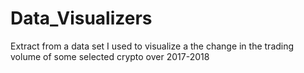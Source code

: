# Data_Visualizers
Extract from a data set I used to visualize a the change in the trading volume of some selected crypto over 2017-2018
